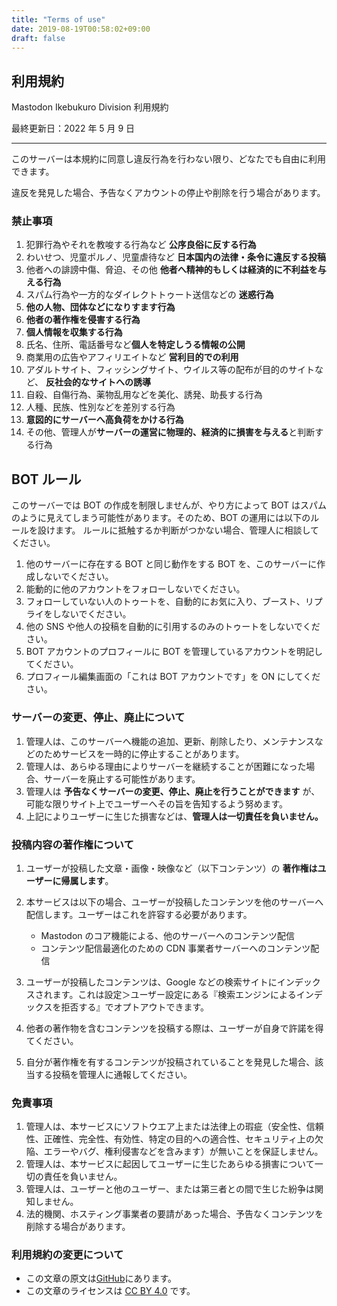 ```yaml
---
title: "Terms of use"
date: 2019-08-19T00:58:02+09:00
draft: false
---
```


## 利用規約

Mastodon Ikebukuro Division 利用規約

最終更新日：2022 年 5 月 9 日

---

このサーバーは本規約に同意し違反行為を行わない限り、どなたでも自由に利用できます。

違反を発見した場合、予告なくアカウントの停止や削除を行う場合があります。

### 禁止事項

1. 犯罪行為やそれを教唆する行為など **公序良俗に反する行為**
1. わいせつ、児童ポルノ、児童虐待など **日本国内の法律・条令に違反する投稿**
1. 他者への誹謗中傷、脅迫、その他 **他者へ精神的もしくは経済的に不利益を与える行為**
1. スパム行為や一方的なダイレクトトゥート送信などの **迷惑行為**
1. **他の人物、団体などになりすます行為**
1. **他者の著作権を侵害する行為**
1. **個人情報を収集する行為**
1. 氏名、住所、電話番号など**個人を特定しうる情報の公開**
1. 商業用の広告やアフィリエイトなど **営利目的での利用**
1. アダルトサイト、フィッシングサイト、ウイルス等の配布が目的のサイトなど、 **反社会的なサイトへの誘導**
1. 自殺、自傷行為、薬物乱用などを美化、誘発、助長する行為
1. 人種、民族、性別などを差別する行為
1. **意図的にサーバーへ高負荷をかける行為**
1. その他、管理人が**サーバーの運営に物理的、経済的に損害を与える**と判断する行為

## BOT ルール

このサーバーでは BOT の作成を制限しませんが、やり方によって BOT はスパムのように見えてしまう可能性があります。そのため、BOT の運用には以下のルールを設けます。
ルールに抵触するか判断がつかない場合、管理人に相談してください。

1. 他のサーバーに存在する BOT と同じ動作をする BOT を、このサーバーに作成しないでください。
1. 能動的に他のアカウントをフォローしないでください。
1. フォローしていない人のトゥートを、自動的にお気に入り、ブースト、リプライをしないでください。
1. 他の SNS や他人の投稿を自動的に引用するのみのトゥートをしないでください。
1. BOT アカウントのプロフィールに BOT を管理しているアカウントを明記してください。
1. プロフィール編集画面の「これは BOT アカウントです」を ON にしてください。

### サーバーの変更、停止、廃止について

1. 管理人は、このサーバーへ機能の追加、更新、削除したり、メンテナンスなどのためサービスを一時的に停止することがあります。
1. 管理人は、あらゆる理由によりサーバーを継続することが困難になった場合、サーバーを廃止する可能性があります。
1. 管理人は **予告なくサーバーの変更、停止、廃止を行うことができます** が、可能な限りサイト上でユーザーへその旨を告知するよう努めます。
1. 上記によりユーザーに生じた損害などは、**管理人は一切責任を負いません。**

### 投稿内容の著作権について

1. ユーザーが投稿した文章・画像・映像など（以下コンテンツ）の **著作権はユーザーに帰属します**。
1. 本サービスは以下の場合、ユーザーが投稿したコンテンツを他のサーバーへ配信します。ユーザーはこれを許容する必要があります。

   - Mastodon のコア機能による、他のサーバーへのコンテンツ配信
   - コンテンツ配信最適化のための CDN 事業者サーバーへのコンテンツ配信

1. ユーザーが投稿したコンテンツは、Google などの検索サイトにインデックスされます。これは設定＞ユーザー設定にある『検索エンジンによるインデックスを拒否する』でオプトアウトできます。
1. 他者の著作物を含むコンテンツを投稿する際は、ユーザーが自身で許諾を得てください。
1. 自分が著作権を有するコンテンツが投稿されていることを発見した場合、該当する投稿を管理人に通報してください。

### 免責事項

1. 管理人は、本サービスにソフトウエア上または法律上の瑕疵（安全性、信頼性、正確性、完全性、有効性、特定の目的への適合性、セキュリティ上の欠陥、エラーやバグ、権利侵害などを含みます）が無いことを保証しません。
1. 管理人は、本サービスに起因してユーザーに生じたあらゆる損害について一切の責任を負いません。
1. 管理人は、ユーザーと他のユーザー、または第三者との間で生じた紛争は関知しません。
1. 法的機関、ホスティング事業者の要請があった場合、予告なくコンテンツを削除する場合があります。

### 利用規約の変更について

- この文章の原文は[GitHub](https://github.com/ikebuku-ro/infomation/blob/main/content/terms.md)にあります。
- この文章のライセンスは [CC BY 4.0](https://creativecommons.org/licenses/by/4.0/deed.ja) です。

